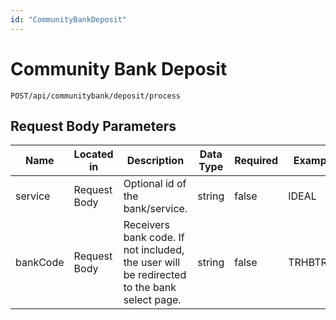```yaml
---
id: "CommunityBankDeposit"
---
```


# Community Bank Deposit

`POST/api/communitybank/deposit/process`

## Request Body Parameters

| Name     | Located in   | Description                                                                                | Data Type | Required | Example  |
|----------|--------------|--------------------------------------------------------------------------------------------|-----------|----------|----------|
| service  | Request Body | Optional id of the bank/service.                                                           | string    | false    | IDEAL    |
| bankCode | Request Body | Receivers bank code. If not included, the user will be redirected to the bank select page. | string    | false    | TRHBTR2A |
